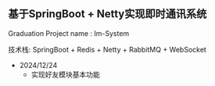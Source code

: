  
## 基于SpringBoot + Netty实现即时通讯系统

Graduation Project
name : Im-System

技术栈: SpringBoot + Redis + Netty + RabbitMQ + WebSocket

* 2024/12/24
  * 实现好友模块基本功能




